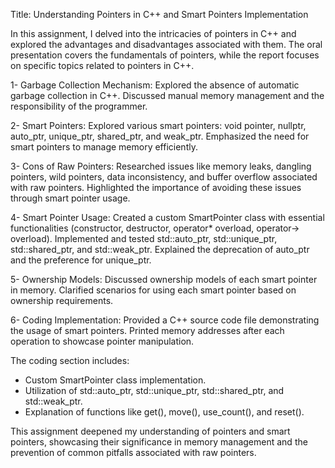 Title: Understanding Pointers in C++ and Smart Pointers Implementation

In this assignment, I delved into the intricacies of pointers in C++ and explored the advantages and disadvantages associated with them. The oral presentation covers the fundamentals of pointers, while the report focuses on specific topics related to pointers in C++.

   1- Garbage Collection Mechanism:
        Explored the absence of automatic garbage collection in C++.
        Discussed manual memory management and the responsibility of the programmer.

   2- Smart Pointers:
        Explored various smart pointers: void pointer, nullptr, auto_ptr, unique_ptr, shared_ptr, and weak_ptr.
        Emphasized the need for smart pointers to manage memory efficiently.

   3- Cons of Raw Pointers:
        Researched issues like memory leaks, dangling pointers, wild pointers, data inconsistency, and buffer overflow associated with raw pointers.
        Highlighted the importance of avoiding these issues through smart pointer usage.

   4- Smart Pointer Usage:
        Created a custom SmartPointer class with essential functionalities (constructor, destructor, operator* overload, operator-> overload).
        Implemented and tested std::auto_ptr, std::unique_ptr, std::shared_ptr, and std::weak_ptr.
        Explained the deprecation of auto_ptr and the preference for unique_ptr.

   5- Ownership Models:
        Discussed ownership models of each smart pointer in memory.
        Clarified scenarios for using each smart pointer based on ownership requirements.

   6- Coding Implementation:
        Provided a C++ source code file demonstrating the usage of smart pointers.
        Printed memory addresses after each operation to showcase pointer manipulation.

The coding section includes:

   - Custom SmartPointer class implementation.
   - Utilization of std::auto_ptr, std::unique_ptr, std::shared_ptr, and std::weak_ptr.
   - Explanation of functions like get(), move(), use_count(), and reset().

This assignment deepened my understanding of pointers and smart pointers, showcasing their significance in memory management and the prevention of common pitfalls associated with raw pointers.
